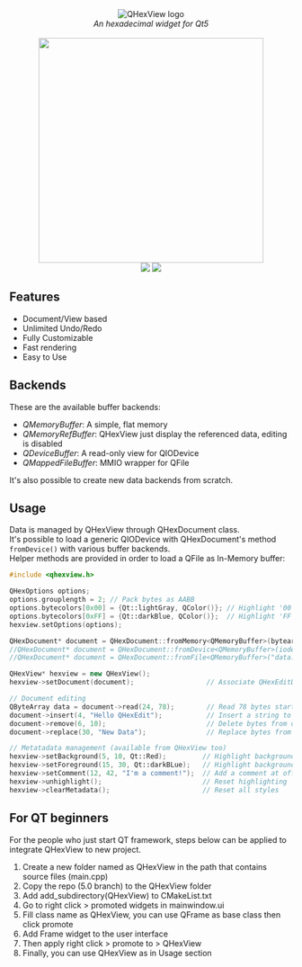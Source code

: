 <div align="center">
 <img src="https://user-images.githubusercontent.com/1503603/156148159-02d1181a-153e-4d0b-9512-5f9ac30bcd2f.png" alt="QHexView logo" title="QHexView"/>
</div>
<div align="center">
 <i>An hexadecimal widget for Qt5</i>
 <br>
 <br>
 <div align="center">
  <img src="https://user-images.githubusercontent.com/1503603/157109542-55d12002-4829-404c-9b1c-2f3836f3c754.png" height="400"/>
  <br>
  <img src="https://img.shields.io/badge/license-MIT-8e725e.svg?style=flat-square">
  <a href="https://github.com/ellerbrock/open-source-badges/">
    <img src="https://badges.frapsoft.com/os/v1/open-source.png?v=103">
  </a>  
 </div>
</div>
    
Features
-----
- Document/View based
- Unlimited Undo/Redo
- Fully Customizable
- Fast rendering
- Easy to Use

Backends
-----
These are the available buffer backends:
- *QMemoryBuffer*: A simple, flat memory
- *QMemoryRefBuffer*: QHexView just display the referenced data, editing is disabled
- *QDeviceBuffer*: A read-only view for QIODevice 
- *QMappedFileBuffer*: MMIO wrapper for QFile

It's also possible to create new data backends from scratch.

Usage
-----
Data is managed by QHexView through QHexDocument class.<br>
It's possible to load a generic QIODevice with QHexDocument's method `fromDevice()` with various buffer backends.<br>
Helper methods are provided in order to load a QFile as In-Memory buffer:<br>
```cpp
#include <qhexview.h>

QHexOptions options;
options.grouplength = 2; // Pack bytes as AABB
options.bytecolors[0x00] = {Qt::lightGray, QColor()}; // Highlight '00's
options.bytecolors[0xFF] = {Qt::darkBlue, QColor()};  // Highlight 'FF's
hexview.setOptions(options);

QHexDocument* document = QHexDocument::fromMemory<QMemoryBuffer>(bytearray); /* Load data from In-Memory Buffer... */
//QHexDocument* document = QHexDocument::fromDevice<QMemoryBuffer>(iodevice); /* ...from a generic I/O device... */
//QHexDocument* document = QHexDocument::fromFile<QMemoryBuffer>("data.bin"); /* ...or from File... */

QHexView* hexview = new QHexView();
hexview->setDocument(document);                  // Associate QHexEditData with this QHexEdit (ownership is not changed)

// Document editing
QByteArray data = document->read(24, 78);        // Read 78 bytes starting to offset 24
document->insert(4, "Hello QHexEdit");           // Insert a string to offset 4 
document->remove(6, 10);                         // Delete bytes from offset 6 to offset 10 
document->replace(30, "New Data");               // Replace bytes from offset 30 with the string "New Data"

// Metatadata management (available from QHexView too)
hexview->setBackground(5, 10, Qt::Red);         // Highlight background at offset range [5, 10)
hexview->setForeground(15, 30, Qt::darkBLue);   // Highlight background at offset range [15, 30)
hexview->setComment(12, 42, "I'm a comment!");  // Add a comment at offset range [12, 42)
hexview->unhighlight();                         // Reset highlighting
hexview->clearMetadata();                       // Reset all styles
```
For QT beginners
-----
For the people who just start QT framework, steps below can be applied to integrate QHexView to new project.

1) Create a new folder named as QHexView in the path that contains source files (main.cpp)
2) Copy the repo (5.0 branch) to the QHexView folder
3) Add add_subdirectory(QHexView) to CMakeList.txt
4) Go to right click > promoted widgets in mainwindow.ui
5) Fill class name as QHexView, you can use QFrame as base class then click promote
6) Add Frame widget to the user interface
7) Then apply right click > promote to > QHexView
8) Finally, you can use QHexView as in Usage section
